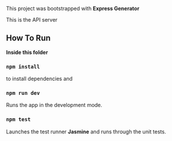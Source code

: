 This project was bootstrapped with **Express Generator**<br>

This is the API server

## How To Run

**Inside this folder**

### `npm install`

to install dependencies and

### `npm run dev`

Runs the app in the development mode.

### `npm test`

Launches the test runner **Jasmine** and runs through the unit tests.<br>
